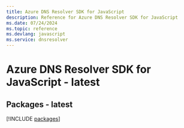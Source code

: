 ```yaml
---
title: Azure DNS Resolver SDK for JavaScript
description: Reference for Azure DNS Resolver SDK for JavaScript
ms.date: 07/24/2024
ms.topic: reference
ms.devlang: javascript
ms.service: dnsresolver
---
```

# Azure DNS Resolver SDK for JavaScript - latest
## Packages - latest
[!INCLUDE [packages](dns-resolver-index.md)]
